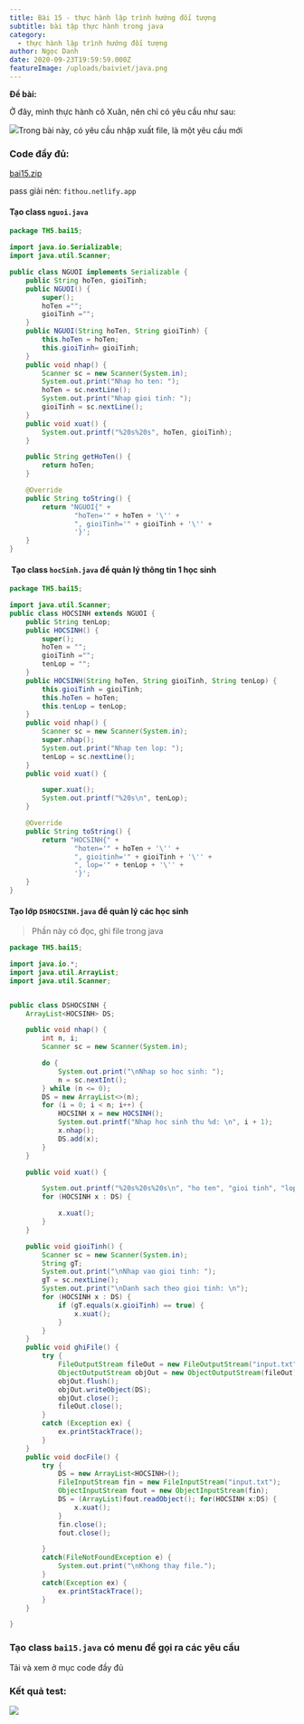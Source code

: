 ```yaml
---
title: Bài 15 - thực hành lập trình hướng đối tượng
subtitle: bài tập thực hành trong java
category:
  - thực hành lập trình hướng đối tượng
author: Ngọc Danh
date: 2020-09-23T19:59:59.000Z
featureImage: /uploads/baiviet/java.png
---
```


**Đề bài:**

Ở đây, mình thực hành cô Xuân, nên chỉ có yêu cầu như sau:

[![](https://1.bp.blogspot.com/-JmWiY2QPk78/XohbTCL2vXI/AAAAAAAAeVU/X6tmJEFqMOc9SrEVbVZ1cgy1Zyx9dypiwCLcBGAsYHQ/s640/1.png)](https://1.bp.blogspot.com/-JmWiY2QPk78/XohbTCL2vXI/AAAAAAAAeVU/X6tmJEFqMOc9SrEVbVZ1cgy1Zyx9dypiwCLcBGAsYHQ/s1600/1.png)Trong bài này, có yêu cầu nhập xuất file, là một yêu cầu mới

### Code đầy đủ:

[bai15.zip](https://bit.ly/2SOnk5x) 

pass giải nén: `fithou.netlify.app`

#### Tạo class ```nguoi.java```

```java
package TH5.bai15;

import java.io.Serializable;
import java.util.Scanner;

public class NGUOI implements Serializable {
    public String hoTen, gioiTinh;
    public NGUOI() {
        super();
        hoTen ="";
        gioiTinh ="";
    }
    public NGUOI(String hoTen, String gioiTinh) {
        this.hoTen = hoTen;
        this.gioiTinh= gioiTinh;
    }
    public void nhap() {
        Scanner sc = new Scanner(System.in);
        System.out.print("Nhap ho ten: ");
        hoTen = sc.nextLine();
        System.out.print("Nhap gioi tinh: ");
        gioiTinh = sc.nextLine();
    }
    public void xuat() {
        System.out.printf("%20s%20s", hoTen, gioiTinh);
    }

    public String getHoTen() {
        return hoTen;
    }

    @Override
    public String toString() {
        return "NGUOI{" +
                "hoTen='" + hoTen + '\'' +
                ", gioiTinh='" + gioiTinh + '\'' +
                '}';
    }
}

```

####  Tạo class `hocSinh.java` để quản lý thông tin 1 học sinh

```java
package TH5.bai15;

import java.util.Scanner;
public class HOCSINH extends NGUOI {
    public String tenLop;
    public HOCSINH() {
        super();
        hoTen = "";
        gioiTinh ="";
        tenLop = "";
    }
    public HOCSINH(String hoTen, String gioiTinh, String tenLop) {
        this.gioiTinh = gioiTinh;
        this.hoTen = hoTen;
        this.tenLop = tenLop;
    }
    public void nhap() {
        Scanner sc = new Scanner(System.in);
        super.nhap();
        System.out.print("Nhap ten lop: ");
        tenLop = sc.nextLine();
    }
    public void xuat() {

        super.xuat();
        System.out.printf("%20s\n", tenLop);
    }

    @Override
    public String toString() {
        return "HOCSINH{" +
                "hoten='" + hoTen + '\'' +
                ", gioitinh='" + gioiTinh + '\'' +
                ", lop='" + tenLop + '\'' +
                '}';
    }
}

```

#### Tạo lớp `DSHOCSINH.java` để quản lý các học sinh

>Phần này có đọc, ghi file trong java  

```java
package TH5.bai15;

import java.io.*;
import java.util.ArrayList;
import java.util.Scanner;


public class DSHOCSINH {
    ArrayList<HOCSINH> DS;

    public void nhap() {
        int n, i;
        Scanner sc = new Scanner(System.in);

        do {
            System.out.print("\nNhap so hoc sinh: ");
            n = sc.nextInt();
        } while (n <= 0);
        DS = new ArrayList<>(n);
        for (i = 0; i < n; i++) {
            HOCSINH x = new HOCSINH();
            System.out.printf("Nhap hoc sinh thu %d: \n", i + 1);
            x.nhap();
            DS.add(x);
        }
    }

    public void xuat() {

        System.out.printf("%20s%20s%20s\n", "ho ten", "gioi tinh", "lop");
        for (HOCSINH x : DS) {

            x.xuat();
        }
    }

    public void gioiTinh() {
        Scanner sc = new Scanner(System.in);
        String gT;
        System.out.print("\nNhap vao gioi tinh: ");
        gT = sc.nextLine();
        System.out.print("\nDanh sach theo gioi tinh: \n");
        for (HOCSINH x : DS) {
            if (gT.equals(x.gioiTinh) == true) {
                x.xuat();
            }
        }
    }
    public void ghiFile() {
        try {
            FileOutputStream fileOut = new FileOutputStream("input.txt");
            ObjectOutputStream objOut = new ObjectOutputStream(fileOut);
            objOut.flush();
            objOut.writeObject(DS);
            objOut.close();
            fileOut.close();
        }
        catch (Exception ex) {
            ex.printStackTrace();
        }
    }
    public void docFile() {
        try {
            DS = new ArrayList<HOCSINH>();
            FileInputStream fin = new FileInputStream("input.txt");
            ObjectInputStream fout = new ObjectInputStream(fin);
            DS = (ArrayList)fout.readObject(); for(HOCSINH x:DS) {
                x.xuat();
            }
            fin.close();
            fout.close();

        }
        catch(FileNotFoundException e) {
            System.out.print("\nKhong thay file.");
        }
        catch(Exception ex) {
            ex.printStackTrace();
        }
    }

}
```

### Tạo class `bai15.java` có menu để gọi ra các yêu cầu

Tải và xem ở mục code đầy đủ  

### Kết quả test:

[![](https://1.bp.blogspot.com/-XJScMuNo2hY/XohdyQPkUFI/AAAAAAAAeVk/C2WdchP-P9ElL3hOYg0TobQNupX9AphQwCLcBGAsYHQ/s400/Screen%2BShot%2B2020-04-04%2Bat%2B5.12.09%2BPM.png)](https://1.bp.blogspot.com/-XJScMuNo2hY/XohdyQPkUFI/AAAAAAAAeVk/C2WdchP-P9ElL3hOYg0TobQNupX9AphQwCLcBGAsYHQ/s1600/Screen%2BShot%2B2020-04-04%2Bat%2B5.12.09%2BPM.png)
